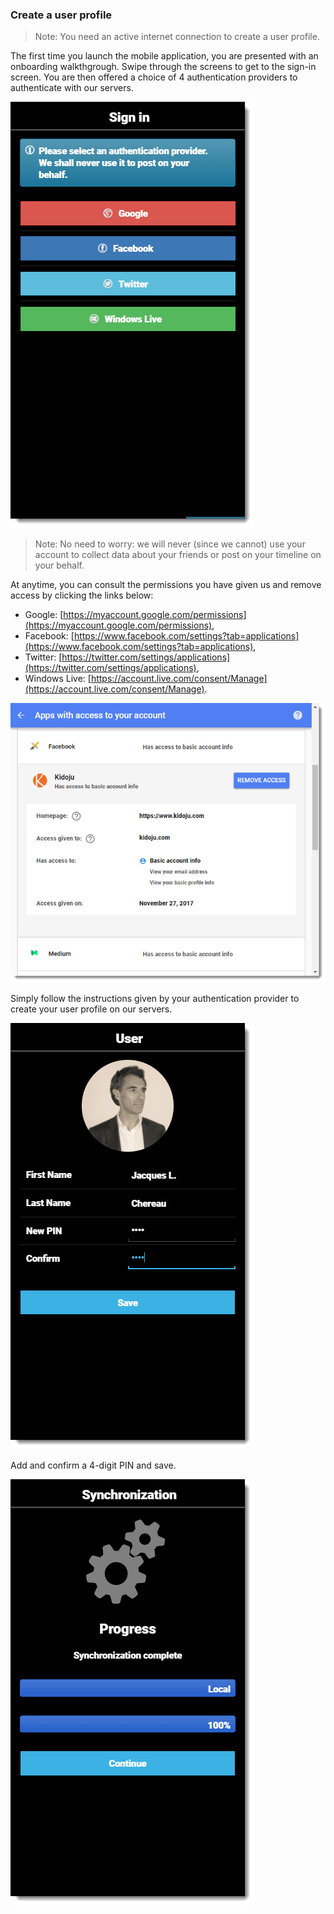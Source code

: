 ### Create a user profile

> Note: You need an active internet connection to create a user profile.

The first time you launch the mobile application, you are presented with an onboarding walkthgrough. Swipe through the screens to get to the sign-in screen. You are then offered a choice of 4 authentication providers to authenticate with our servers.

![](/assets/Mobile_Create_User_Profile_01.png)

> Note: No need to worry: we will never \(since we cannot\) use your account to collect data about your friends or post on your timeline on your behalf.

At anytime, you can consult the permissions you have given us and remove access by clicking the links below:

* Google: [https://myaccount.google.com/permissions](https://myaccount.google.com/permissions),
* Facebook: [https://www.facebook.com/settings?tab=applications](https://www.facebook.com/settings?tab=applications),
* Twitter: [https://twitter.com/settings/applications](https://twitter.com/settings/applications),
* Windows Live: [https://account.live.com/consent/Manage](https://account.live.com/consent/Manage).

![](/assets/Mobile_Create_User_Profile_02.png)

Simply follow the instructions given by your authentication provider to create your user profile on our servers.

![](/assets/Mobile_Create_User_Profile_03.png)

Add and confirm a 4-digit PIN and save.

![](/assets/Mobile_Create_User_Profile_04.png)


